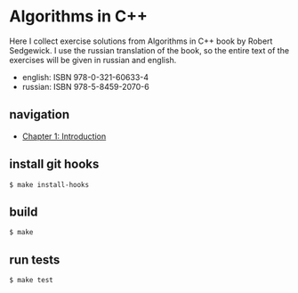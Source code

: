# Algorithms in C++

Here I collect exercise solutions from Algorithms in C++ book by Robert Sedgewick.
I use the russian translation of the book, so the entire text of the exercises will be given in russian and english.

  * english: ISBN 978-0-321-60633-4
  * russian: ISBN 978-5-8459-2070-6

## navigation
  * [Chapter 1: Introduction](./src/chapter-1/README.md)

## install git hooks

    $ make install-hooks

## build

    $ make

## run tests

    $ make test
